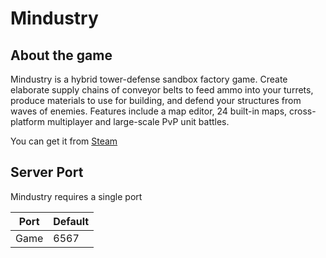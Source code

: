 # Mindustry

## About the game

Mindustry is a hybrid tower-defense sandbox factory game. Create elaborate supply chains of conveyor belts to feed ammo into your turrets, produce materials to use for building, and defend your structures from waves of enemies. Features include a map editor, 24 built-in maps, cross-platform multiplayer and large-scale PvP unit battles.

You can get it from [Steam](https://store.steampowered.com/app/1127400)

## Server Port

Mindustry requires a single port

| Port    | Default |
|---------|---------|
| Game    | 6567    |
